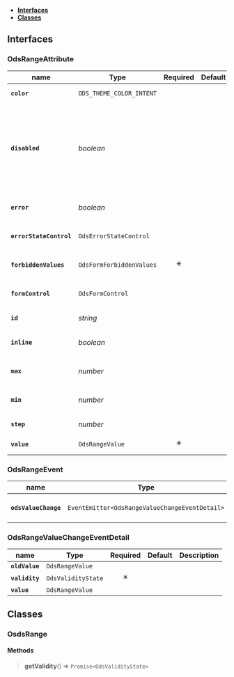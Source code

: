 * [**Interfaces**](#interfaces)
* [**Classes**](#classes)

## Interfaces

### OdsRangeAttribute
|name | Type | Required | Default | Description|
|---|---|:---:|---|---|
|**`color`** | `ODS_THEME_COLOR_INTENT` |  |  | Range color theme|
|**`disabled`** | _boolean_ |  |  | Indicate if the range is entirely disabled.It means no interaction is possible (hover, click, focus, etc)|
|**`error`** | _boolean_ |  |  | If the range is in error or not|
|**`errorStateControl`** | `OdsErrorStateControl` |  |  | Check range error state|
|**`forbiddenValues`** | `OdsFormForbiddenValues` | ✴️ |  | The range forbidden values|
|**`formControl`** | `OdsFormControl` |  |  | The form control for range|
|**`id`** | _string_ |  |  | The range id|
|**`inline`** | _boolean_ |  |  | inline unit for range width|
|**`max`** | _number_ |  |  | The range maximum value|
|**`min`** | _number_ |  |  | The range minimum value|
|**`step`** | _number_ |  |  | The range step value|
|**`value`** | `OdsRangeValue` | ✴️ |  | The range value|

### OdsRangeEvent
|name | Type | Required | Default | Description|
|---|---|:---:|---|---|
|**`odsValueChange`** | `EventEmitter<OdsRangeValueChangeEventDetail>` | ✴️ |  | the range value changed|

### OdsRangeValueChangeEventDetail
|name | Type | Required | Default | Description|
|---|---|:---:|---|---|
|**`oldValue`** | `OdsRangeValue` |  |  | |
|**`validity`** | `OdsValidityState` | ✴️ |  | |
|**`value`** | `OdsRangeValue` |  |  | |

## Classes

### OsdsRange
#### Methods
> **getValidity**() => `Promise<OdsValidityState>`

